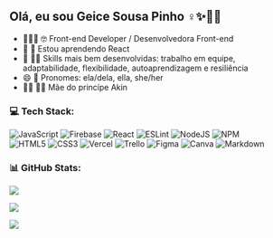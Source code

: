 ## Olá, eu sou Geice Sousa Pinho ♀️✨👋🏾

- 👩🏾‍💻 🤓 Front-end Developer / Desenvolvedora Front-end
- 🧠 📖 Estou aprendendo React 
- 👯 ✍🏾 Skills mais bem desenvolvidas: trabalho em equipe, adaptabilidade, flexibilidade, autoaprendizagem e resiliência
- 😄 🎤 Pronomes: ela/dela, ella, she/her
- 👩🏿 👶🏽 Mãe do princípe Akin

<!-- [![Instagram](https://img.shields.io/badge/Instagram-%23E4405F.svg?logo=Instagram&logoColor=white)](https://instagram.com/psgeice) [![LinkedIn](https://img.shields.io/badge/LinkedIn-%230077B5.svg?logo=linkedin&logoColor=white)](https://www.linkedin.com/in/geice-sousa-pinho/)  -->

### 💻 Tech Stack:
![JavaScript](https://img.shields.io/badge/javascript-%23323330.svg?style=plastic&logo=javascript&logoColor=%23F7DF1E) ![Firebase](https://img.shields.io/badge/firebase-%23039BE5.svg?style=plastic&logo=firebase) ![React](https://img.shields.io/badge/react-%2320232a.svg?style=plastic&logo=react&logoColor=%2361DAFB) ![ESLint](https://img.shields.io/badge/ESLint-4B3263?style=plastic&logo=eslint&logoColor=white)  ![NodeJS](https://img.shields.io/badge/node.js-6DA55F?style=plastic&logo=node.js&logoColor=white) ![NPM](https://img.shields.io/badge/NPM-%23000000.svg?style=plastic&logo=npm&logoColor=white) <br>
![HTML5](https://img.shields.io/badge/html5-%23E34F26.svg?style=plastic&logo=html5&logoColor=white) ![CSS3](https://img.shields.io/badge/css3-%231572B6.svg?style=plastic&logo=css3&logoColor=white) ![Vercel](https://img.shields.io/badge/vercel-%23000000.svg?style=plastic&logo=vercel&logoColor=white) ![Trello](https://img.shields.io/badge/Trello-%23026AA7.svg?style=plastic&logo=Trello&logoColor=white) ![Figma](https://img.shields.io/badge/figma-%23F24E1E.svg?style=plastic&logo=figma&logoColor=white) ![Canva](https://img.shields.io/badge/Canva-%2300C4CC.svg?style=plastic&logo=Canva&logoColor=white) ![Markdown](https://img.shields.io/badge/markdown-%23000000.svg?style=plastic&logo=markdown&logoColor=white) 

### 📊 GitHub Stats:
![](https://github-readme-stats.vercel.app/api/top-langs/?username=Geice-Sousa&theme=ayu-mirage&hide_border=false&include_all_commits=false&count_private=false&layout=compact)

![](https://github-readme-stats.vercel.app/api?username=Geice-Sousa&theme=ayu-mirage&hide_border=false&include_all_commits=false&count_private=false)<br/>

![](https://github-readme-streak-stats.herokuapp.com/?user=Geice-Sousa&theme=ayu-mirage&hide_border=false)<br/>


<!-- Proudly created with GPRM ( https://gprm.itsvg.in ) -->
